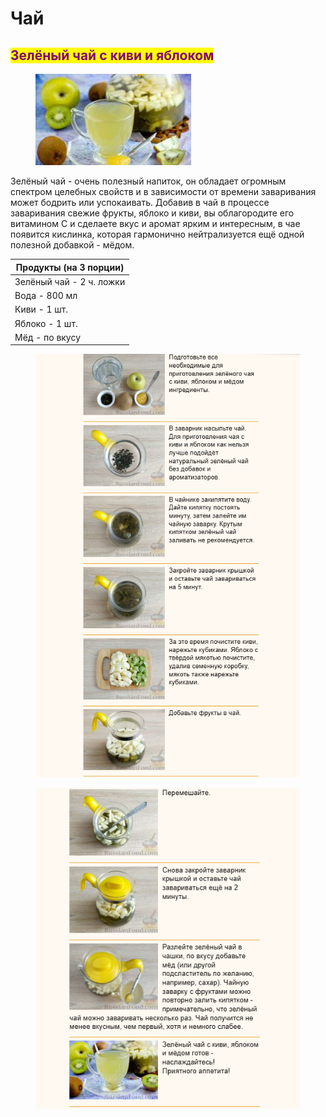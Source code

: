 # Чай&#x20;

## <mark style="color:purple;">Зелёный чай с киви и яблоком</mark>



<figure><img src="../../../.gitbook/assets/Снимок экрана 2024-05-07 225901 (3).png" alt=""><figcaption></figcaption></figure>

Зелёный чай - очень полезный напиток, он обладает огромным спектром целебных свойств и в зависимости от времени заваривания может бодрить или успокаивать. Добавив в чай в процессе заваривания свежие фрукты, яблоко и киви, вы облагородите его витамином C и сделаете вкус и аромат ярким и интересным, в чае появится кислинка, которая гармонично нейтрализуется ещё одной полезной добавкой - мёдом.

| Продукты (на 3 порции)   |
| ------------------------ |
| Зелёный чай - 2 ч. ложки |
| Вода - 800 мл            |
| Киви - 1 шт.             |
| Яблоко - 1 шт.           |
| Мёд - по вкусу           |



<figure><img src="../../../.gitbook/assets/Снимок экрана 2024-05-07 225901 (4).png" alt=""><figcaption></figcaption></figure>



<figure><img src="../../../.gitbook/assets/Снимок экрана 2024-05-07 225901 (5).png" alt=""><figcaption></figcaption></figure>
